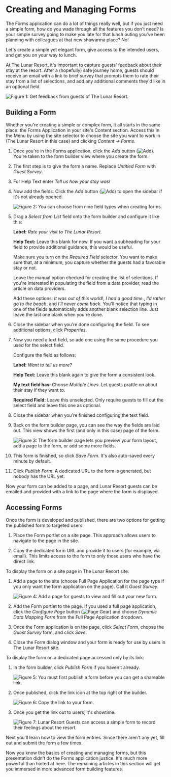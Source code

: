 # Creating and Managing Forms [](id=creating-and-managing-forms)

The Forms application can do a lot of things really well, but if you just need
a simple form, how do you wade through all the features you don't need? Is your
simple survey going to make you late for that lunch outing you've been planning
with colleagues at that new shawarma place? No!

Let's create a simple yet elegant form, give access to the intended users, and
get you on your way to lunch.

At The Lunar Resort, it's important to capture guests' feedback about their stay
at the resort. After a (hopefully) safe journey home, guests should receive an
email with a link to brief survey that prompts them to rate their stay from
a list of selections, and add any additional comments they'd like in an optional
field.

![Figure 1: Get feedback from guests of The Lunar Resort.](../../images/forms-guest-survey.png)

## Building a Form [](id=building-a-form)

Whether you're creating a simple or complex form, it all starts in the same
place: the Forms Application in your site's Content section. Access this
in the Menu by using the site selector to choose the site you want to work in
(The Lunar Resort in this case) and clicking *Content &rarr; Forms*. 

1.  Once you're in the Forms application, click the *Add* button
    (![Add](../../images/icon-add.png)). You're taken to the form builder
    view where you create the form. 

2.  The first step is to give the form a name. Replace *Untitled Form* with
    *Guest Survey*.

3.  For Help Text enter *Tell us how your stay was!*

4.  Now add the fields. Click the *Add* button
    (![Add](../../images/icon-add.png)) to open the sidebar if it's not
    already opened.

    ![Figure 2: You can choose from nine field types when creating forms.](../../images/forms-sidebar.png)

5.  Drag a *Select from List* field onto the form builder and configure it like this:

    **Label:** *Rate your visit to The Lunar Resort.*

    **Help Text:** Leave this blank for now. If you want a subheading for your
    field to provide additional guidance, this would be useful.

    Make sure you turn on the *Required Field* selector. You want to make sure
    that, at a minimum, you capture whether the guests had a favorable stay or
    not.

    Leave the manual option checked for creating the list of selections. If
    you're interested in populating the field from a data provider, read the
    article on data providers.

    Add these options: *It was out of this world!*, *I had a good time.*, *I'd
    rather go to the beach*, and *I'll never come back.* You'll notice that
    typing in one of the fields automatically adds another blank selection line.
    Just leave the last one blank when you're done.

6.  Close the sidebar when you're done configuring the field. To see additional
    options, click *Properties*. 

7.  Now you need a text field, so add one using the same procedure you used for
    the select field.

    Configure the field as follows:

    **Label:** *Want to tell us more?*

    **Help Text:** Leave this blank again to give the form a consistent
    look.

    **My text field has:** Choose *Multiple Lines*. Let guests prattle on about
    their stay if they want to.

    **Required Field:** Leave this unselected. Only require guests to fill out
    the select field and leave this one as optional.

8.  Close the sidebar when you're finished configuring the text field.

9.  Back on the form builder page, you can see the way the fields are laid
    out. This view shows the first (and only in this case) page of the form.

    ![Figure 3: The form builder page lets you preview your form layout, add a page to the form, or add some more fields.](../../images/forms-form-builder.png)

10.  This form is finished, so click *Save Form*. It's also auto-saved every
     minute by default.

11.  Click *Publish Form*. A dedicated URL to the form is generated, but nobody
     has the URL yet.

Now your form can be added to a page, and Lunar Resort guests can be emailed and
provided with a link to the page where the form is displayed.

## Accessing Forms [](id=accessing-forms)

Once the form is developed and published, there are two options for getting the
published form to targeted users:

1. Place the Form portlet on a site page. This approach allows users to navigate
   to the page in the site.

2. Copy the dedicated form URL and provide it to users (for example, via email).
   This limits access to the form to only those users who have the direct link.

To display the form on a site page in The Lunar Resort site:

1.  Add a page to the site (choose Full Page Application for the page type if
    you only want the form application on the page). Call it *Guest Survey*.

    ![Figure 4: Add a page for guests to view and fill out your new form.](../../images/forms-guest-survey-page.png)

2.  Add the Form portlet to the page. If you used a full page application, click
    the *Configure Page* button (![Page Gear](../../images/icon-page-gear.png))
    and choose *Dynamic Data Mapping Form* from the Full Page Application
    dropdown.

3. Once the Form application is on the page, click *Select Form*, choose the *Guest
    Survey* form, and click *Save*.

4. Close the Form dialog window and your form is ready for use by users in The
   Lunar Resort site.

To display the form on a dedicated page accessed only by its link:

1.  In the form builder, click *Publish Form* if you haven't already.

    ![Figure 5: You must first publish a form before you can get a shareable
    link.](../../images/forms-link-grayed.png)

2.  Once published, click the link icon at the top right of the builder.

    ![Figure 6: Copy the link to your form.](../../images/forms-link.png)

3. Once you get the link out to users, it's showtime.

    ![Figure 7: Lunar Resort Guests can access a simple form to record their feelings about the resort.](../../images/forms-guest-survey.png)

Next you'll learn how to view the form entries. Since there aren't any yet, fill
out and submit the form a few times. 

Now you know the basics of creating and managing forms, but this presentation
didn't do the Forms application justice. It's much more powerful than hinted at
here. The remaining articles in this section will get you immersed in more
advanced form building features.
